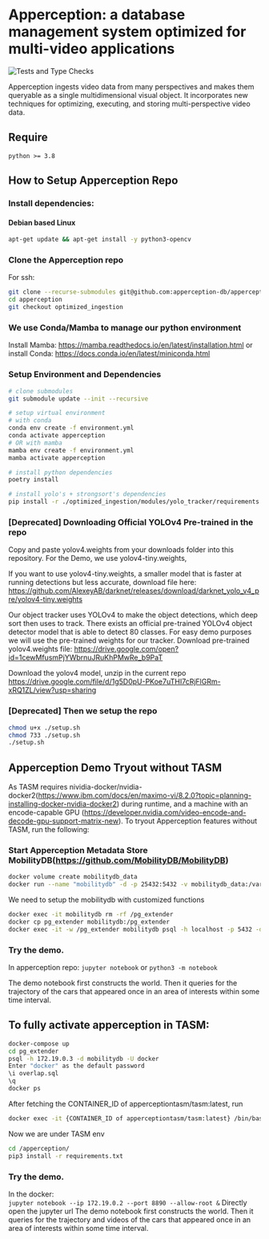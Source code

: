 # Apperception: a database management system optimized for multi-video applications

![Tests and Type Checks](https://github.com/apperception-db/apperception/actions/workflows/test-and-check.yml/badge.svg?branch=dev)

Apperception ingests video data from many perspectives and makes them queryable as a single multidimensional visual object. It incorporates new techniques for optimizing, executing, and storing multi-perspective video data. 

## Require
```
python >= 3.8
```

## How to Setup Apperception Repo
### Install dependencies:
#### Debian based Linux
```sh
apt-get update && apt-get install -y python3-opencv
```
### Clone the Apperception repo
For ssh:
```sh
git clone --recurse-submodules git@github.com:apperception-db/apperception.git
cd apperception
git checkout optimized_ingestion
```

### We use Conda/Mamba to manage our python environment
Install Mamba: https://mamba.readthedocs.io/en/latest/installation.html
or install Conda: https://docs.conda.io/en/latest/miniconda.html

### Setup Environment and Dependencies
```sh
# clone submodules
git submodule update --init --recursive

# setup virtual environment
# with conda
conda env create -f environment.yml
conda activate apperception
# OR with mamba
mamba env create -f environment.yml
mamba activate apperception

# install python dependencies
poetry install

# install yolo's + strongsort's dependencies
pip install -r ./optimized_ingestion/modules/yolo_tracker/requirements.txt
```

### [Deprecated] Downloading Official YOLOv4 Pre-trained in the repo

Copy and paste yolov4.weights from your downloads folder into this repository. For the Demo, we use yolov4-tiny.weights,

If you want to use yolov4-tiny.weights, a smaller model that is faster at running detections but less accurate,
download file here: https://github.com/AlexeyAB/darknet/releases/download/darknet_yolo_v4_pre/yolov4-tiny.weights

Our object tracker uses YOLOv4 to make the object detections, which deep sort then uses to track.
There exists an official pre-trained YOLOv4 object detector model that is able to detect 80 classes.
For easy demo purposes we will use the pre-trained weights for our tracker.
Download pre-trained yolov4.weights file: https://drive.google.com/open?id=1cewMfusmPjYWbrnuJRuKhPMwRe_b9PaT

Download the yolov4 model, unzip in the current repo
https://drive.google.com/file/d/1g5D0pU-PKoe7uTHI7cRjFlGRm-xRQ1ZL/view?usp=sharing

### [Deprecated] Then we setup the repo
```sh
chmod u+x ./setup.sh
chmod 733 ./setup.sh
./setup.sh
```
## Apperception Demo Tryout without TASM
As TASM requires nividia-docker/nvidia-docker2(https://www.ibm.com/docs/en/maximo-vi/8.2.0?topic=planning-installing-docker-nvidia-docker2) during runtime,
and a machine with an encode-capable GPU (https://developer.nvidia.com/video-encode-and-decode-gpu-support-matrix-new).
To tryout Apperception features without TASM, run the following:
### Start Apperception Metadata Store MobilityDB(https://github.com/MobilityDB/MobilityDB)
```sh
docker volume create mobilitydb_data
docker run --name "mobilitydb" -d -p 25432:5432 -v mobilitydb_data:/var/lib/postgresql mobilitydb/mobilitydb
```
We need to setup the mobilitydb with customized functions
```sh
docker exec -it mobilitydb rm -rf /pg_extender
docker cp pg_extender mobilitydb:/pg_extender
docker exec -it -w /pg_extender mobilitydb psql -h localhost -p 5432 -d mobilitydb -U docker --command '\i install.sql;'
```

### Try the demo.
In apperception repo:
`jupyter notebook` or `python3 -m notebook`

The demo notebook first constructs the world. Then it queries for the trajectory of the cars that appeared once in an area of interests within some time interval.

## To fully activate apperception in TASM:
```sh
docker-compose up
cd pg_extender
psql -h 172.19.0.3 -d mobilitydb -U docker
Enter "docker" as the default password
\i overlap.sql
\q
docker ps
```
After fetching the CONTAINER_ID of apperceptiontasm/tasm:latest, run
```sh
docker exec -it {CONTAINER_ID of apperceptiontasm/tasm:latest} /bin/bash
```
Now we are under TASM env
```sh
cd /apperception/
pip3 install -r requirements.txt
```
### Try the demo.
In the docker:  
`jupyter notebook --ip 172.19.0.2 --port 8890 --allow-root &`
Directly open the jupyter url
The demo notebook first constructs the world. Then it queries for the trajectory and videos of the cars that appeared once in an area of interests within some time interval.
